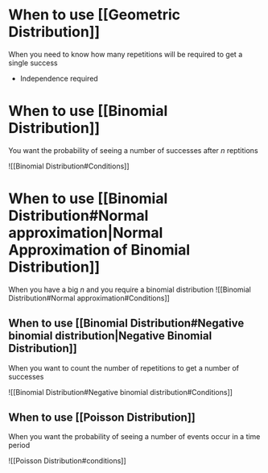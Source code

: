 # When to use [[Geometric Distribution]]
When you need to know how many repetitions will be required to get a single success

- Independence required

# When to use [[Binomial Distribution]]
You want the probability of seeing a number of successes after $n$ reptitions

![[Binomial Distribution#Conditions]]

# When to use [[Binomial Distribution#Normal approximation|Normal Approximation of Binomial Distribution]]
When you have a big $n$ and you require a binomial distribution
![[Binomial Distribution#Normal approximation#Conditions]]

## When to use [[Binomial Distribution#Negative binomial distribution|Negative Binomial Distribution]]
When you want to count the number of repetitions to get a number of successes

![[Binomial Distribution#Negative binomial distribution#Conditions]]

## When to use [[Poisson Distribution]]
When you want the probability of seeing a number of events occur in a time period

![[Poisson Distribution#conditions]]